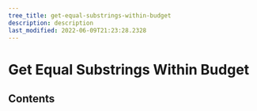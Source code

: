 ```yaml
---
tree_title: get-equal-substrings-within-budget
description: description
last_modified: 2022-06-09T21:23:28.2328
---
```


# Get Equal Substrings Within Budget

## Contents

